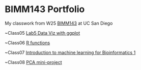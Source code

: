# BIMM143 Portfolio
My classwork from W25 [BIMM143](https://bioboot.github.io/bimm143_W25/) at UC San Diego


~Class05 [Lab5 Data Viz with ggplot](https://raw.githubusercontent.com/sunglien/bimm143_github/refs/heads/main/Lab5/Lab5%20Data%20Viz%20with%20ggplot.qmd)

~Class06 [R functions](https://raw.githubusercontent.com/sunglien/bimm143_github/refs/heads/main/Class%206/HWClass6.qmd)

~Class07 [Introduction to machine learning for Bioinformatics 1](https://raw.githubusercontent.com/sunglien/bimm143_github/refs/heads/main/Class7%3AMachine%20Learning%201/Class7MachineLearning1.qmd)

~Class08 [PCA mini-project](https://raw.githubusercontent.com/sunglien/bimm143_github/refs/heads/main/Class8PCA%20mini%20project/Class%208%20PCA%20mini%20project.qmd)
